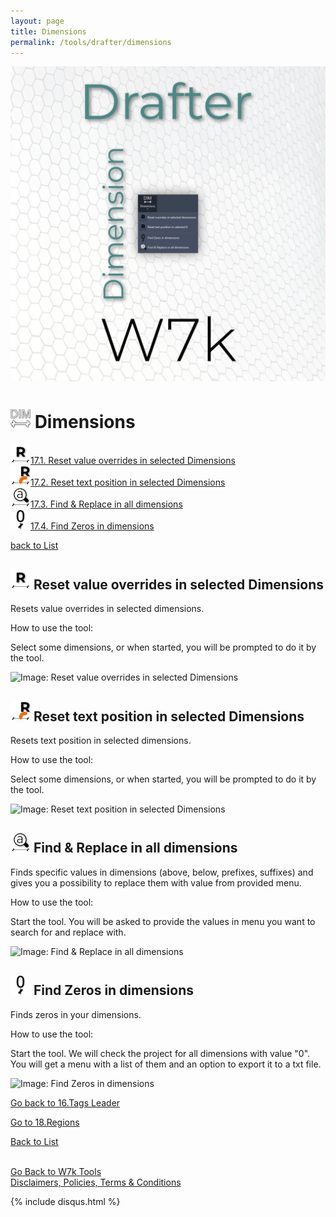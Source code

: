 ```yaml
---
layout: page
title: Dimensions
permalink: /tools/drafter/dimensions
---
```



![Dimensions](/images/Tools/Drafter/drafterDim.jpg)  


# <a id="dimensions"></a> ![Dimensions](/images/Tools/Drafter/Icons/Dim.png) Dimensions  
  
![Reset value overrides in selected Dimensions](/images/Tools/Drafter/Icons/Dim_OverrideReset.png)[17.1. Reset value overrides in selected Dimensions](#reset-value-overrides-in-selected-dimensions)  
![Reset text position in selected Dimensions](/images/Tools/Drafter/Icons/Dim_ResetPosition.png)[17.2. Reset text position in selected Dimensions](#reset-text-position-in-selected-dimensions)  
![Find & Replace in all dimensions](/images/Tools/Drafter/Icons/Dim_FindAndReplace.png)[17.3. Find & Replace in all dimensions](#find-&-replace-in-all-dimensions)  
![Find Zeros in dimensions](/images/Tools/Drafter/Icons/Dim_Zero.png)[17.4. Find Zeros in dimensions](#find-zeros-in-dimensions)  
  

[back to List](/Drafter.md/#list)  

## <a id="reset-value-overrides-in-selected-dimensions"></a> ![Reset value overrides in selected Dimensions](/images/Tools/Drafter/Icons/Dim_OverrideReset.png) Reset value overrides in selected Dimensions

Resets value overrides in selected dimensions. 

How to use the tool:

Select some dimensions, or when started, you will be prompted to do it by the tool. 

![Image: Reset value overrides in selected Dimensions](https://drive.google.com/uc?export=view&id=18_bMgvh9Mz9nGt77Extgx-JOnhkPBXMr)  

## <a id="reset-text-position-in-selected-dimensions"></a> ![Reset text position in selected Dimensions](/images/Tools/Drafter/Icons/Dim_ResetPosition.png) Reset text position in selected Dimensions

Resets text position in selected dimensions. 

How to use the tool:

Select some dimensions, or when started, you will be prompted to do it by the tool. 

![Image: Reset text position in selected Dimensions](https://drive.google.com/uc?export=view&id=18Zgo9f5spsL7paXUjtGhceBXoq-rdH7r)  

## <a id="find-&-replace-in-all-dimensions"></a> ![Find & Replace in all dimensions](/images/Tools/Drafter/Icons/Dim_FindAndReplace.png) Find & Replace in all dimensions

Finds specific values in dimensions (above, below, prefixes, suffixes) and gives you a possibility to replace them with value from provided menu. 

How to use the tool:

Start the tool.  You will be asked to provide the values in menu you want to search for and replace with.

![Image: Find & Replace in all dimensions](https://drive.google.com/uc?export=view&id=1Hb4crn58uOqYEzqptt_10KAmMHCz6Joc)  

## <a id="find-zeros-in-dimensions"></a> ![Find Zeros in dimensions](/images/Tools/Drafter/Icons/Dim_Zero.png) Find Zeros in dimensions

Finds zeros in your dimensions.  

How to use the tool:

Start the tool. We will check the project for all dimensions with value "0". You will get a menu with a list of them and an option to export it to a txt file. 

![Image: Find Zeros in dimensions](https://drive.google.com/uc?export=view&id=18Saa0f7oK7ThSsxg5TaaPvRENxHsgSGt)  



[Go back to 16.Tags Leader](/DrTagsLeader.md/#tags-leaders)  

[Go to 18.Regions](/DrRegions.md/#regions)  

[Back to List](/Drafter.md/#list)  
  
  
<br>
<div class="backToTools">
    <a href="https://w7k.pl/tools/">Go Back to W7k Tools</a>
</div>
<div class="terms">
    <a href="https://w7k.pl/terms/">Disclaimers, Policies, Terms & Conditions</a>
</div>



{% include disqus.html %} 